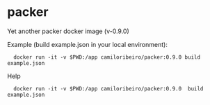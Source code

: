 # packer
Yet another packer docker image (v-0.9.0)

Example (build example.json in your local environment):

      docker run -it -v $PWD:/app camiloribeiro/packer:0.9.0 build example.json

Help

      docker run -it -v $PWD:/app camiloribeiro/packer:0.9.0  build example.json
